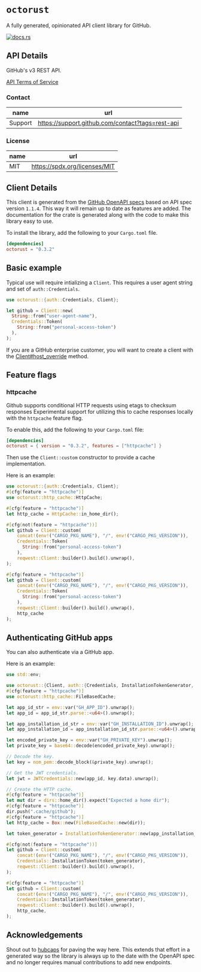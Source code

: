 # `octorust`

A fully generated, opinionated API client library for GitHub.

[![docs.rs](https://docs.rs/octorust/badge.svg)](https://docs.rs/octorust)

## API Details

GitHub's v3 REST API.

[API Terms of Service](https://docs.github.com/articles/github-terms-of-service)

### Contact


| name | url |
|----|----|
| Support | <https://support.github.com/contact?tags=rest-api> |

### License


| name | url |
|----|----|
| MIT | <https://spdx.org/licenses/MIT> |


## Client Details

This client is generated from the [GitHub OpenAPI
specs](https://github.com/github/rest-api-description) based on API spec version `1.1.4`. This way it will remain
up to date as features are added. The documentation for the crate is generated
along with the code to make this library easy to use.


To install the library, add the following to your `Cargo.toml` file.

```toml
[dependencies]
octorust = "0.3.2"
```

## Basic example

Typical use will require intializing a `Client`. This requires
a user agent string and set of `auth::Credentials`.

```rust
use octorust::{auth::Credentials, Client};

let github = Client::new(
  String::from("user-agent-name"),
  Credentials::Token(
    String::from("personal-access-token")
  ),
);
```

If you are a GitHub enterprise customer, you will want to create a client with the
[Client#host_override](https://docs.rs/octorust/0.3.2/octorust/struct.Client.html#method.host_override) method.

## Feature flags

### httpcache

Github supports conditional HTTP requests using etags to checksum responses
Experimental support for utilizing this to cache responses locally with the
`httpcache` feature flag.

To enable this, add the following to your `Cargo.toml` file:

```toml
[dependencies]
octorust = { version = "0.3.2", features = ["httpcache"] }
```

Then use the `Client::custom` constructor to provide a cache implementation.

Here is an example:

```rust
use octorust::{auth::Credentials, Client};
#[cfg(feature = "httpcache")]
use octorust::http_cache::HttpCache;

#[cfg(feature = "httpcache")]
let http_cache = HttpCache::in_home_dir();

#[cfg(not(feature = "httpcache"))]
let github = Client::custom(
    concat!(env!("CARGO_PKG_NAME"), "/", env!("CARGO_PKG_VERSION")),
    Credentials::Token(
      String::from("personal-access-token")
    ),
    reqwest::Client::builder().build().unwrap(),
);

#[cfg(feature = "httpcache")]
let github = Client::custom(
    concat!(env!("CARGO_PKG_NAME"), "/", env!("CARGO_PKG_VERSION")),
    Credentials::Token(
      String::from("personal-access-token")
    ),
    reqwest::Client::builder().build().unwrap(),
    http_cache
);
```
## Authenticating GitHub apps

You can also authenticate via a GitHub app.

Here is an example:

```rust
use std::env;

use octorust::{Client, auth::{Credentials, InstallationTokenGenerator, JWTCredentials}};
#[cfg(feature = "httpcache")]
use octorust::http_cache::FileBasedCache;

let app_id_str = env::var("GH_APP_ID").unwrap();
let app_id = app_id_str.parse::<u64>().unwrap();

let app_installation_id_str = env::var("GH_INSTALLATION_ID").unwrap();
let app_installation_id = app_installation_id_str.parse::<u64>().unwrap();

let encoded_private_key = env::var("GH_PRIVATE_KEY").unwrap();
let private_key = base64::decode(encoded_private_key).unwrap();

// Decode the key.
let key = nom_pem::decode_block(&private_key).unwrap();

// Get the JWT credentials.
let jwt = JWTCredentials::new(app_id, key.data).unwrap();

// Create the HTTP cache.
#[cfg(feature = "httpcache")]
let mut dir = dirs::home_dir().expect("Expected a home dir");
#[cfg(feature = "httpcache")]
dir.push(".cache/github");
#[cfg(feature = "httpcache")]
let http_cache = Box::new(FileBasedCache::new(dir));

let token_generator = InstallationTokenGenerator::new(app_installation_id, jwt);

#[cfg(not(feature = "httpcache"))]
let github = Client::custom(
    concat!(env!("CARGO_PKG_NAME"), "/", env!("CARGO_PKG_VERSION")),
    Credentials::InstallationToken(token_generator),
    reqwest::Client::builder().build().unwrap(),
);

#[cfg(feature = "httpcache")]
let github = Client::custom(
    concat!(env!("CARGO_PKG_NAME"), "/", env!("CARGO_PKG_VERSION")),
    Credentials::InstallationToken(token_generator),
    reqwest::Client::builder().build().unwrap(),
    http_cache,
);
```

## Acknowledgements

Shout out to [hubcaps](https://github.com/softprops/hubcaps) for paving the
way here. This extends that effort in a generated way so the library is
always up to the date with the OpenAPI spec and no longer requires manual
contributions to add new endpoints.
